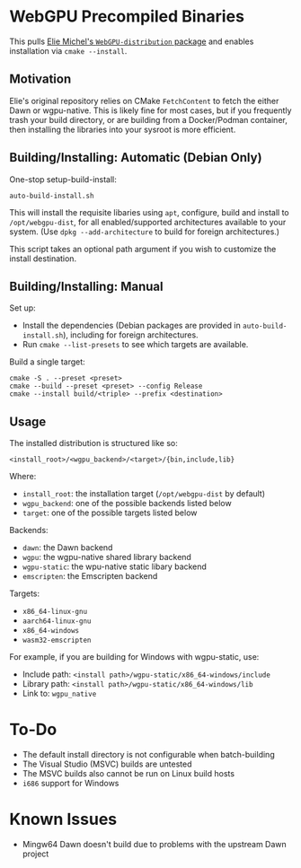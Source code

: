 # WebGPU Precompiled Binaries

This pulls [Elie Michel's `WebGPU-distribution` package](https://github.com/eliemichel/WebGPU-distribution) and enables installation via `cmake --install`.

## Motivation

Elie's original repository relies on CMake `FetchContent` to fetch the either Dawn or wgpu-native. This is likely fine for most cases, but if you frequently trash your build directory, or are building from a Docker/Podman container, then installing the libraries into your sysroot is more efficient.

## Building/Installing: Automatic (Debian Only)

One-stop setup-build-install:

```
auto-build-install.sh
```

This will install the requisite libaries using `apt`, configure, build and install to `/opt/webgpu-dist`, for all enabled/supported architectures available to your system. (Use `dpkg --add-architecture` to build for foreign architectures.)

This script takes an optional path argument if you wish to customize the install destination.

## Building/Installing: Manual

Set up:

* Install the dependencies (Debian packages are provided in `auto-build-install.sh`), including for foreign architectures.
* Run `cmake --list-presets` to see which targets are available.

Build a single target:

```
cmake -S . --preset <preset>
cmake --build --preset <preset> --config Release
cmake --install build/<triple> --prefix <destination>
```

## Usage

The installed distribution is structured like so:

```
<install_root>/<wgpu_backend>/<target>/{bin,include,lib}
```

Where:

* `install_root`: the installation target (`/opt/webgpu-dist` by default)
* `wgpu_backend`: one of the possible backends listed below
* `target`: one of the possible targets listed below

Backends:

* `dawn`: the Dawn backend
* `wgpu`: the wgpu-native shared library backend
* `wgpu-static`: the wpu-native static libary backend
* `emscripten`: the Emscripten backend

Targets:

* `x86_64-linux-gnu`
* `aarch64-linux-gnu`
* `x86_64-windows`
* `wasm32-emscripten`

For example, if you are building for Windows with wgpu-static, use:

* Include path: `<install path>/wgpu-static/x86_64-windows/include`
* Library path: `<install path>/wgpu-static/x86_64-windows/lib`
* Link to: `wgpu_native`

# To-Do

* The default install directory is not configurable when batch-building
* The Visual Studio (MSVC) builds are untested
* The MSVC builds also cannot be run on Linux build hosts
* `i686` support for Windows

# Known Issues

* Mingw64 Dawn doesn't build due to problems with the upstream Dawn project
